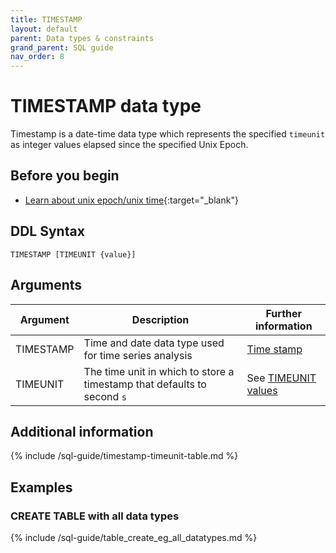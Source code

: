 ```yaml
---
title: TIMESTAMP
layout: default
parent: Data types & constraints
grand_parent: SQL guide
nav_order: 8
---
```

# TIMESTAMP data type

Timestamp is a date-time data type which represents the specified `timeunit` as integer values elapsed since the specified Unix Epoch.

## Before you begin

* [Learn about unix epoch/unix time](https://en.wikipedia.org/wiki/Unix_time){:target="_blank"}

## DDL Syntax

```
TIMESTAMP [TIMEUNIT {value}]
```

## Arguments

| Argument | Description | Further information |
|---|---|---|
| TIMESTAMP | Time and date data type used for time series analysis | [Time stamp](https://en.wikipedia.org/wiki/Timestamp) |
| TIMEUNIT | The time unit in which to store a timestamp that defaults to second `s` | See [TIMEUNIT values](#timeunit-value) |

## Additional information

{% include /sql-guide/timestamp-timeunit-table.md %}

## Examples

### CREATE TABLE with all data types

{% include /sql-guide/table_create_eg_all_datatypes.md %}
